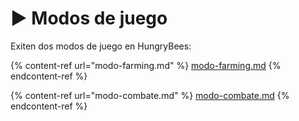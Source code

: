 # ▶ Modos de juego

Exiten dos modos de juego en HungryBees:

{% content-ref url="modo-farming.md" %}
[modo-farming.md](modo-farming.md)
{% endcontent-ref %}

{% content-ref url="modo-combate.md" %}
[modo-combate.md](modo-combate.md)
{% endcontent-ref %}
